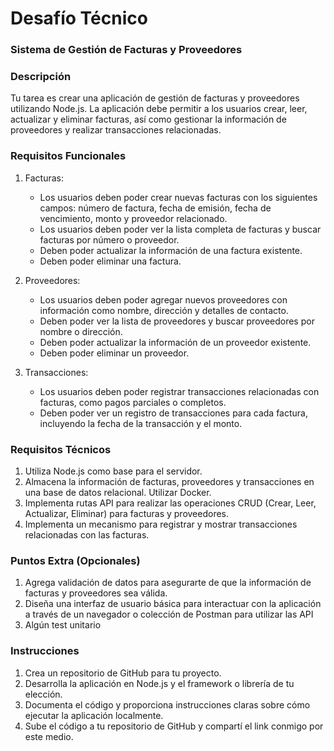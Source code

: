 # Desafío Técnico

### Sistema de Gestión de Facturas y Proveedores

### Descripción

Tu tarea es crear una aplicación de gestión de facturas y proveedores utilizando Node.js. La aplicación debe permitir a los usuarios crear, leer, actualizar y eliminar facturas, así como gestionar la información de proveedores y realizar transacciones relacionadas.

### Requisitos Funcionales

1. Facturas:

   - Los usuarios deben poder crear nuevas facturas con los siguientes campos: número de factura, fecha de emisión, fecha de vencimiento, monto y proveedor relacionado.
   - Los usuarios deben poder ver la lista completa de facturas y buscar facturas por número o proveedor.
   - Deben poder actualizar la información de una factura existente.
   - Deben poder eliminar una factura.

2. Proveedores:

   - Los usuarios deben poder agregar nuevos proveedores con información como nombre, dirección y detalles de contacto.
   - Deben poder ver la lista de proveedores y buscar proveedores por nombre o dirección.
   - Deben poder actualizar la información de un proveedor existente.
   - Deben poder eliminar un proveedor.

3. Transacciones:
   - Los usuarios deben poder registrar transacciones relacionadas con facturas, como pagos parciales o completos.
   - Deben poder ver un registro de transacciones para cada factura, incluyendo la fecha de la transacción y el monto.

### Requisitos Técnicos

1. Utiliza Node.js como base para el servidor.
2. Almacena la información de facturas, proveedores y transacciones en una base de datos relacional. Utilizar Docker.
3. Implementa rutas API para realizar las operaciones CRUD (Crear, Leer, Actualizar, Eliminar) para facturas y proveedores.
4. Implementa un mecanismo para registrar y mostrar transacciones relacionadas con las facturas.

### Puntos Extra (Opcionales)

1. Agrega validación de datos para asegurarte de que la información de facturas y proveedores sea válida.
2. Diseña una interfaz de usuario básica para interactuar con la aplicación a través de un navegador o colección de Postman para utilizar las API
3. Algún test unitario

### Instrucciones

1. Crea un repositorio de GitHub para tu proyecto.
2. Desarrolla la aplicación en Node.js y el framework o librería de tu elección.
3. Documenta el código y proporciona instrucciones claras sobre cómo ejecutar la aplicación localmente.
4. Sube el código a tu repositorio de GitHub y compartí el link conmigo por este medio.

